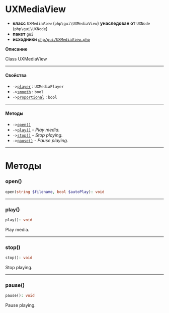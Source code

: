 # UXMediaView

- **класс** `UXMediaView` (`php\gui\UXMediaView`) **унаследован от** `UXNode` (`php\gui\UXNode`)
- **пакет** `gui`
- **исходники** [`php/gui/UXMediaView.php`](./src/main/resources/JPHP-INF/sdk/php/gui/UXMediaView.php)

**Описание**

Class UXMediaView

---

#### Свойства

- `->`[`player`](#prop-player) : `UXMediaPlayer`
- `->`[`smooth`](#prop-smooth) : `bool`
- `->`[`proportional`](#prop-proportional) : `bool`

---

#### Методы

- `->`[`open()`](#method-open)
- `->`[`play()`](#method-play) - _Play media._
- `->`[`stop()`](#method-stop) - _Stop playing._
- `->`[`pause()`](#method-pause) - _Pause playing._

---
# Методы

<a name="method-open"></a>

### open()
```php
open(string $filename, bool $autoPlay): void
```

---

<a name="method-play"></a>

### play()
```php
play(): void
```
Play media.

---

<a name="method-stop"></a>

### stop()
```php
stop(): void
```
Stop playing.

---

<a name="method-pause"></a>

### pause()
```php
pause(): void
```
Pause playing.